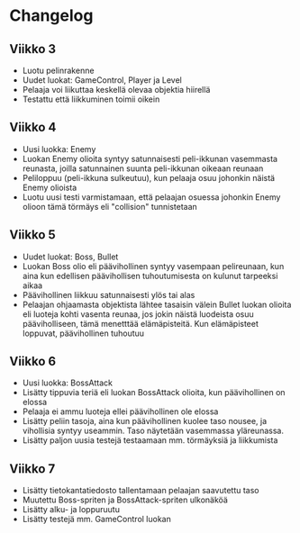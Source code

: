 # Changelog

## Viikko 3
- Luotu pelinrakenne
- Uudet luokat: GameControl, Player ja Level
- Pelaaja voi liikuttaa keskellä olevaa objektia hiirellä
- Testattu että liikkuminen toimii oikein

## Viikko 4
- Uusi luokka: Enemy
- Luokan Enemy olioita syntyy satunnaisesti peli-ikkunan vasemmasta reunasta, joilla satunnainen suunta peli-ikkunan oikeaan reunaan
- Peliloppuu (peli-ikkuna sulkeutuu), kun pelaaja osuu johonkin näistä Enemy olioista
- Luotu uusi testi varmistamaan, että pelaajan osuessa johonkin Enemy olioon tämä törmäys eli "collision" tunnistetaan

## Viikko 5
- Uudet luokat: Boss, Bullet
- Luokan Boss olio eli päävihollinen syntyy vasempaan pelireunaan, kun aina kun edellisen päävihollisen tuhoutumisesta on kulunut tarpeeksi aikaa
- Päävihollinen liikkuu satunnaisesti ylös tai alas
- Pelaajan ohjaamasta objektista lähtee tasaisin välein Bullet luokan olioita eli luoteja kohti vasenta reunaa, jos jokin näistä luodeista osuu pääviholliseen, tämä menetttää elämäpisteitä. Kun elämäpisteet loppuvat, päävihollinen tuhoutuu

## Viikko 6
- Uusi luokka: BossAttack
- Lisätty tippuvia teriä eli luokan BossAttack olioita, kun päävihollinen on elossa
- Pelaaja ei ammu luoteja ellei päävihollinen ole elossa
- Lisätty peliin tasoja, aina kun päävihollinen kuolee taso nousee, ja vihollisia syntyy useammin. Taso näytetään vasemmassa yläreunassa.
- Lisätty paljon uusia testejä testaamaan mm. törmäyksiä ja liikkumista

## Viikko 7
- Lisätty tietokantatiedosto tallentamaan pelaajan saavutettu taso
- Muutettu Boss-spriten ja BossAttack-spriten ulkonäköä
- Lisätty alku- ja loppuruutu
- Lisätty testejä mm. GameControl luokan
